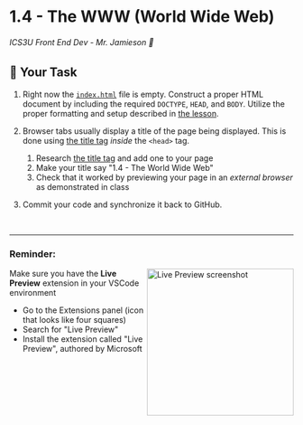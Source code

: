 # 1.4 - The WWW (World Wide Web)

###### ICS3U Front End Dev - Mr. Jamieson 🐠

## 🚧 Your Task

1. Right now the [`index.html`](index.html) file is empty. Construct a proper HTML document by including the required `DOCTYPE`, `HEAD`, and `BODY`. Utilize the proper formatting and setup described in [the lesson](README.md).

2. Browser tabs usually display a title of the page being displayed. This is done using [the title tag](https://www.w3schools.com/html/html_head.asp) _inside_ the `<head>` tag.
    1. Research [the title tag](https://www.w3schools.com/html/html_head.asp) and add one to your page
    2. Make your title say "1.4 - The World Wide Web"
    3. Check that it worked by previewing your page in an _external browser_ as demonstrated in class

3. Commit your code and synchronize it back to GitHub.

<br>
<hr>

### Reminder:

<img src="./assets/live_preview.png" width="260px" align="right" alt="Live Preview screenshot">

Make sure you have the **Live Preview** extension in your VSCode environment
- Go to the Extensions panel (icon that looks like four squares)
- Search for "Live Preview"
- Install the extension called "Live Preview", authored by Microsoft
